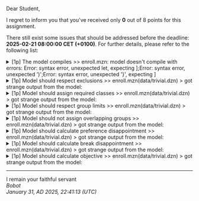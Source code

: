 Dear Student,

I regret to inform you that you've received only **0** out of 8 points for this assignment.

There still exist some issues that should be addressed before the deadline: **2025-02-21 08:00:00 CET (+0100)**. For further details, please refer to the following list:

<details><summary>[1p] The model compiles &gt;&gt; enroll.mzn: model doesn&#x27;t compile with errors: Error: syntax error, unexpected let, expecting ];Error: syntax error, unexpected &#x27;)&#x27;;Error: syntax error, unexpected &#x27;}&#x27;, expecting ]</summary></details>
<details><summary>[1p] Model should respect exclusions &gt;&gt; enroll.mzn(data/trivial.dzn) &gt; got strange output from the model:</summary>Multiple&nbsp;syntax&nbsp;errors:<br>/tmp/tmp_l_oj954/student/enroll.mzn:71.65-67:<br>&nbsp;&nbsp;&nbsp;&nbsp;&nbsp;&nbsp;var&nbsp;Time:&nbsp;first_class&nbsp;=&nbsp;min([group_start[g]&nbsp;|&nbsp;c&nbsp;in&nbsp;Class,&nbsp;let&nbsp;{var&nbsp;Group:&nbsp;g&nbsp;=&nbsp;assignment[s,&nbsp;c]}&nbsp;in&nbsp;g&nbsp;!=&nbsp;exclusion]),<br>&nbsp;&nbsp;&nbsp;&nbsp;&nbsp;&nbsp;&nbsp;&nbsp;&nbsp;&nbsp;&nbsp;&nbsp;&nbsp;&nbsp;&nbsp;&nbsp;&nbsp;&nbsp;&nbsp;&nbsp;&nbsp;&nbsp;&nbsp;&nbsp;&nbsp;&nbsp;&nbsp;&nbsp;&nbsp;&nbsp;&nbsp;&nbsp;&nbsp;&nbsp;&nbsp;&nbsp;&nbsp;&nbsp;&nbsp;&nbsp;&nbsp;&nbsp;&nbsp;&nbsp;&nbsp;&nbsp;&nbsp;&nbsp;&nbsp;&nbsp;&nbsp;&nbsp;&nbsp;&nbsp;&nbsp;&nbsp;&nbsp;&nbsp;&nbsp;&nbsp;&nbsp;&nbsp;&nbsp;&nbsp;^^^<br>Error:&nbsp;syntax&nbsp;error,&nbsp;unexpected&nbsp;let,&nbsp;expecting&nbsp;]<br><br>/tmp/tmp_l_oj954/student/enroll.mzn:85.3:<br>&nbsp;&nbsp;)<br>&nbsp;&nbsp;^<br>Error:&nbsp;syntax&nbsp;error,&nbsp;unexpected&nbsp;')'<br><br>/tmp/tmp_l_oj954/student/enroll.mzn:104.89:<br>&nbsp;&nbsp;"assignment&nbsp;=&nbsp;["&nbsp;++&nbsp;concat(["{"&nbsp;++&nbsp;concat(["show(assignment[s,&nbsp;c])&nbsp;|&nbsp;c&nbsp;in&nbsp;Class])&nbsp;++&nbsp;"}"&nbsp;|&nbsp;s&nbsp;in&nbsp;Student])&nbsp;++&nbsp;"]\n",<br>&nbsp;&nbsp;&nbsp;&nbsp;&nbsp;&nbsp;&nbsp;&nbsp;&nbsp;&nbsp;&nbsp;&nbsp;&nbsp;&nbsp;&nbsp;&nbsp;&nbsp;&nbsp;&nbsp;&nbsp;&nbsp;&nbsp;&nbsp;&nbsp;&nbsp;&nbsp;&nbsp;&nbsp;&nbsp;&nbsp;&nbsp;&nbsp;&nbsp;&nbsp;&nbsp;&nbsp;&nbsp;&nbsp;&nbsp;&nbsp;&nbsp;&nbsp;&nbsp;&nbsp;&nbsp;&nbsp;&nbsp;&nbsp;&nbsp;&nbsp;&nbsp;&nbsp;&nbsp;&nbsp;&nbsp;&nbsp;&nbsp;&nbsp;&nbsp;&nbsp;&nbsp;&nbsp;&nbsp;&nbsp;&nbsp;&nbsp;&nbsp;&nbsp;&nbsp;&nbsp;&nbsp;&nbsp;&nbsp;&nbsp;&nbsp;&nbsp;&nbsp;&nbsp;&nbsp;&nbsp;&nbsp;&nbsp;&nbsp;&nbsp;&nbsp;&nbsp;&nbsp;&nbsp;^<br>Error:&nbsp;syntax&nbsp;error,&nbsp;unexpected&nbsp;'}',&nbsp;expecting&nbsp;]</details>
<details><summary>[1p] Model should assign required classes &gt;&gt; enroll.mzn(data/trivial.dzn) &gt; got strange output from the model:</summary>Multiple&nbsp;syntax&nbsp;errors:<br>/tmp/tmpcmhqay98/student/enroll.mzn:71.65-67:<br>&nbsp;&nbsp;&nbsp;&nbsp;&nbsp;&nbsp;var&nbsp;Time:&nbsp;first_class&nbsp;=&nbsp;min([group_start[g]&nbsp;|&nbsp;c&nbsp;in&nbsp;Class,&nbsp;let&nbsp;{var&nbsp;Group:&nbsp;g&nbsp;=&nbsp;assignment[s,&nbsp;c]}&nbsp;in&nbsp;g&nbsp;!=&nbsp;exclusion]),<br>&nbsp;&nbsp;&nbsp;&nbsp;&nbsp;&nbsp;&nbsp;&nbsp;&nbsp;&nbsp;&nbsp;&nbsp;&nbsp;&nbsp;&nbsp;&nbsp;&nbsp;&nbsp;&nbsp;&nbsp;&nbsp;&nbsp;&nbsp;&nbsp;&nbsp;&nbsp;&nbsp;&nbsp;&nbsp;&nbsp;&nbsp;&nbsp;&nbsp;&nbsp;&nbsp;&nbsp;&nbsp;&nbsp;&nbsp;&nbsp;&nbsp;&nbsp;&nbsp;&nbsp;&nbsp;&nbsp;&nbsp;&nbsp;&nbsp;&nbsp;&nbsp;&nbsp;&nbsp;&nbsp;&nbsp;&nbsp;&nbsp;&nbsp;&nbsp;&nbsp;&nbsp;&nbsp;&nbsp;&nbsp;^^^<br>Error:&nbsp;syntax&nbsp;error,&nbsp;unexpected&nbsp;let,&nbsp;expecting&nbsp;]<br><br>/tmp/tmpcmhqay98/student/enroll.mzn:85.3:<br>&nbsp;&nbsp;)<br>&nbsp;&nbsp;^<br>Error:&nbsp;syntax&nbsp;error,&nbsp;unexpected&nbsp;')'<br><br>/tmp/tmpcmhqay98/student/enroll.mzn:104.89:<br>&nbsp;&nbsp;"assignment&nbsp;=&nbsp;["&nbsp;++&nbsp;concat(["{"&nbsp;++&nbsp;concat(["show(assignment[s,&nbsp;c])&nbsp;|&nbsp;c&nbsp;in&nbsp;Class])&nbsp;++&nbsp;"}"&nbsp;|&nbsp;s&nbsp;in&nbsp;Student])&nbsp;++&nbsp;"]\n",<br>&nbsp;&nbsp;&nbsp;&nbsp;&nbsp;&nbsp;&nbsp;&nbsp;&nbsp;&nbsp;&nbsp;&nbsp;&nbsp;&nbsp;&nbsp;&nbsp;&nbsp;&nbsp;&nbsp;&nbsp;&nbsp;&nbsp;&nbsp;&nbsp;&nbsp;&nbsp;&nbsp;&nbsp;&nbsp;&nbsp;&nbsp;&nbsp;&nbsp;&nbsp;&nbsp;&nbsp;&nbsp;&nbsp;&nbsp;&nbsp;&nbsp;&nbsp;&nbsp;&nbsp;&nbsp;&nbsp;&nbsp;&nbsp;&nbsp;&nbsp;&nbsp;&nbsp;&nbsp;&nbsp;&nbsp;&nbsp;&nbsp;&nbsp;&nbsp;&nbsp;&nbsp;&nbsp;&nbsp;&nbsp;&nbsp;&nbsp;&nbsp;&nbsp;&nbsp;&nbsp;&nbsp;&nbsp;&nbsp;&nbsp;&nbsp;&nbsp;&nbsp;&nbsp;&nbsp;&nbsp;&nbsp;&nbsp;&nbsp;&nbsp;&nbsp;&nbsp;&nbsp;&nbsp;^<br>Error:&nbsp;syntax&nbsp;error,&nbsp;unexpected&nbsp;'}',&nbsp;expecting&nbsp;]</details>
<details><summary>[1p] Model should respect group limits &gt;&gt; enroll.mzn(data/trivial.dzn) &gt; got strange output from the model:</summary>Multiple&nbsp;syntax&nbsp;errors:<br>/tmp/tmpkmn75a7f/student/enroll.mzn:71.65-67:<br>&nbsp;&nbsp;&nbsp;&nbsp;&nbsp;&nbsp;var&nbsp;Time:&nbsp;first_class&nbsp;=&nbsp;min([group_start[g]&nbsp;|&nbsp;c&nbsp;in&nbsp;Class,&nbsp;let&nbsp;{var&nbsp;Group:&nbsp;g&nbsp;=&nbsp;assignment[s,&nbsp;c]}&nbsp;in&nbsp;g&nbsp;!=&nbsp;exclusion]),<br>&nbsp;&nbsp;&nbsp;&nbsp;&nbsp;&nbsp;&nbsp;&nbsp;&nbsp;&nbsp;&nbsp;&nbsp;&nbsp;&nbsp;&nbsp;&nbsp;&nbsp;&nbsp;&nbsp;&nbsp;&nbsp;&nbsp;&nbsp;&nbsp;&nbsp;&nbsp;&nbsp;&nbsp;&nbsp;&nbsp;&nbsp;&nbsp;&nbsp;&nbsp;&nbsp;&nbsp;&nbsp;&nbsp;&nbsp;&nbsp;&nbsp;&nbsp;&nbsp;&nbsp;&nbsp;&nbsp;&nbsp;&nbsp;&nbsp;&nbsp;&nbsp;&nbsp;&nbsp;&nbsp;&nbsp;&nbsp;&nbsp;&nbsp;&nbsp;&nbsp;&nbsp;&nbsp;&nbsp;&nbsp;^^^<br>Error:&nbsp;syntax&nbsp;error,&nbsp;unexpected&nbsp;let,&nbsp;expecting&nbsp;]<br><br>/tmp/tmpkmn75a7f/student/enroll.mzn:85.3:<br>&nbsp;&nbsp;)<br>&nbsp;&nbsp;^<br>Error:&nbsp;syntax&nbsp;error,&nbsp;unexpected&nbsp;')'<br><br>/tmp/tmpkmn75a7f/student/enroll.mzn:104.89:<br>&nbsp;&nbsp;"assignment&nbsp;=&nbsp;["&nbsp;++&nbsp;concat(["{"&nbsp;++&nbsp;concat(["show(assignment[s,&nbsp;c])&nbsp;|&nbsp;c&nbsp;in&nbsp;Class])&nbsp;++&nbsp;"}"&nbsp;|&nbsp;s&nbsp;in&nbsp;Student])&nbsp;++&nbsp;"]\n",<br>&nbsp;&nbsp;&nbsp;&nbsp;&nbsp;&nbsp;&nbsp;&nbsp;&nbsp;&nbsp;&nbsp;&nbsp;&nbsp;&nbsp;&nbsp;&nbsp;&nbsp;&nbsp;&nbsp;&nbsp;&nbsp;&nbsp;&nbsp;&nbsp;&nbsp;&nbsp;&nbsp;&nbsp;&nbsp;&nbsp;&nbsp;&nbsp;&nbsp;&nbsp;&nbsp;&nbsp;&nbsp;&nbsp;&nbsp;&nbsp;&nbsp;&nbsp;&nbsp;&nbsp;&nbsp;&nbsp;&nbsp;&nbsp;&nbsp;&nbsp;&nbsp;&nbsp;&nbsp;&nbsp;&nbsp;&nbsp;&nbsp;&nbsp;&nbsp;&nbsp;&nbsp;&nbsp;&nbsp;&nbsp;&nbsp;&nbsp;&nbsp;&nbsp;&nbsp;&nbsp;&nbsp;&nbsp;&nbsp;&nbsp;&nbsp;&nbsp;&nbsp;&nbsp;&nbsp;&nbsp;&nbsp;&nbsp;&nbsp;&nbsp;&nbsp;&nbsp;&nbsp;&nbsp;^<br>Error:&nbsp;syntax&nbsp;error,&nbsp;unexpected&nbsp;'}',&nbsp;expecting&nbsp;]</details>
<details><summary>[1p] Model should not assign overlapping groups &gt;&gt; enroll.mzn(data/trivial.dzn) &gt; got strange output from the model:</summary>Multiple&nbsp;syntax&nbsp;errors:<br>/tmp/tmp1_m23b1f/student/enroll.mzn:71.65-67:<br>&nbsp;&nbsp;&nbsp;&nbsp;&nbsp;&nbsp;var&nbsp;Time:&nbsp;first_class&nbsp;=&nbsp;min([group_start[g]&nbsp;|&nbsp;c&nbsp;in&nbsp;Class,&nbsp;let&nbsp;{var&nbsp;Group:&nbsp;g&nbsp;=&nbsp;assignment[s,&nbsp;c]}&nbsp;in&nbsp;g&nbsp;!=&nbsp;exclusion]),<br>&nbsp;&nbsp;&nbsp;&nbsp;&nbsp;&nbsp;&nbsp;&nbsp;&nbsp;&nbsp;&nbsp;&nbsp;&nbsp;&nbsp;&nbsp;&nbsp;&nbsp;&nbsp;&nbsp;&nbsp;&nbsp;&nbsp;&nbsp;&nbsp;&nbsp;&nbsp;&nbsp;&nbsp;&nbsp;&nbsp;&nbsp;&nbsp;&nbsp;&nbsp;&nbsp;&nbsp;&nbsp;&nbsp;&nbsp;&nbsp;&nbsp;&nbsp;&nbsp;&nbsp;&nbsp;&nbsp;&nbsp;&nbsp;&nbsp;&nbsp;&nbsp;&nbsp;&nbsp;&nbsp;&nbsp;&nbsp;&nbsp;&nbsp;&nbsp;&nbsp;&nbsp;&nbsp;&nbsp;&nbsp;^^^<br>Error:&nbsp;syntax&nbsp;error,&nbsp;unexpected&nbsp;let,&nbsp;expecting&nbsp;]<br><br>/tmp/tmp1_m23b1f/student/enroll.mzn:85.3:<br>&nbsp;&nbsp;)<br>&nbsp;&nbsp;^<br>Error:&nbsp;syntax&nbsp;error,&nbsp;unexpected&nbsp;')'<br><br>/tmp/tmp1_m23b1f/student/enroll.mzn:104.89:<br>&nbsp;&nbsp;"assignment&nbsp;=&nbsp;["&nbsp;++&nbsp;concat(["{"&nbsp;++&nbsp;concat(["show(assignment[s,&nbsp;c])&nbsp;|&nbsp;c&nbsp;in&nbsp;Class])&nbsp;++&nbsp;"}"&nbsp;|&nbsp;s&nbsp;in&nbsp;Student])&nbsp;++&nbsp;"]\n",<br>&nbsp;&nbsp;&nbsp;&nbsp;&nbsp;&nbsp;&nbsp;&nbsp;&nbsp;&nbsp;&nbsp;&nbsp;&nbsp;&nbsp;&nbsp;&nbsp;&nbsp;&nbsp;&nbsp;&nbsp;&nbsp;&nbsp;&nbsp;&nbsp;&nbsp;&nbsp;&nbsp;&nbsp;&nbsp;&nbsp;&nbsp;&nbsp;&nbsp;&nbsp;&nbsp;&nbsp;&nbsp;&nbsp;&nbsp;&nbsp;&nbsp;&nbsp;&nbsp;&nbsp;&nbsp;&nbsp;&nbsp;&nbsp;&nbsp;&nbsp;&nbsp;&nbsp;&nbsp;&nbsp;&nbsp;&nbsp;&nbsp;&nbsp;&nbsp;&nbsp;&nbsp;&nbsp;&nbsp;&nbsp;&nbsp;&nbsp;&nbsp;&nbsp;&nbsp;&nbsp;&nbsp;&nbsp;&nbsp;&nbsp;&nbsp;&nbsp;&nbsp;&nbsp;&nbsp;&nbsp;&nbsp;&nbsp;&nbsp;&nbsp;&nbsp;&nbsp;&nbsp;&nbsp;^<br>Error:&nbsp;syntax&nbsp;error,&nbsp;unexpected&nbsp;'}',&nbsp;expecting&nbsp;]</details>
<details><summary>[1p] Model should calculate preference disappointment &gt;&gt; enroll.mzn(data/trivial.dzn) &gt; got strange output from the model:</summary>Multiple&nbsp;syntax&nbsp;errors:<br>/tmp/tmpyrk4r63k/student/enroll.mzn:71.65-67:<br>&nbsp;&nbsp;&nbsp;&nbsp;&nbsp;&nbsp;var&nbsp;Time:&nbsp;first_class&nbsp;=&nbsp;min([group_start[g]&nbsp;|&nbsp;c&nbsp;in&nbsp;Class,&nbsp;let&nbsp;{var&nbsp;Group:&nbsp;g&nbsp;=&nbsp;assignment[s,&nbsp;c]}&nbsp;in&nbsp;g&nbsp;!=&nbsp;exclusion]),<br>&nbsp;&nbsp;&nbsp;&nbsp;&nbsp;&nbsp;&nbsp;&nbsp;&nbsp;&nbsp;&nbsp;&nbsp;&nbsp;&nbsp;&nbsp;&nbsp;&nbsp;&nbsp;&nbsp;&nbsp;&nbsp;&nbsp;&nbsp;&nbsp;&nbsp;&nbsp;&nbsp;&nbsp;&nbsp;&nbsp;&nbsp;&nbsp;&nbsp;&nbsp;&nbsp;&nbsp;&nbsp;&nbsp;&nbsp;&nbsp;&nbsp;&nbsp;&nbsp;&nbsp;&nbsp;&nbsp;&nbsp;&nbsp;&nbsp;&nbsp;&nbsp;&nbsp;&nbsp;&nbsp;&nbsp;&nbsp;&nbsp;&nbsp;&nbsp;&nbsp;&nbsp;&nbsp;&nbsp;&nbsp;^^^<br>Error:&nbsp;syntax&nbsp;error,&nbsp;unexpected&nbsp;let,&nbsp;expecting&nbsp;]<br><br>/tmp/tmpyrk4r63k/student/enroll.mzn:85.3:<br>&nbsp;&nbsp;)<br>&nbsp;&nbsp;^<br>Error:&nbsp;syntax&nbsp;error,&nbsp;unexpected&nbsp;')'<br><br>/tmp/tmpyrk4r63k/student/enroll.mzn:104.89:<br>&nbsp;&nbsp;"assignment&nbsp;=&nbsp;["&nbsp;++&nbsp;concat(["{"&nbsp;++&nbsp;concat(["show(assignment[s,&nbsp;c])&nbsp;|&nbsp;c&nbsp;in&nbsp;Class])&nbsp;++&nbsp;"}"&nbsp;|&nbsp;s&nbsp;in&nbsp;Student])&nbsp;++&nbsp;"]\n",<br>&nbsp;&nbsp;&nbsp;&nbsp;&nbsp;&nbsp;&nbsp;&nbsp;&nbsp;&nbsp;&nbsp;&nbsp;&nbsp;&nbsp;&nbsp;&nbsp;&nbsp;&nbsp;&nbsp;&nbsp;&nbsp;&nbsp;&nbsp;&nbsp;&nbsp;&nbsp;&nbsp;&nbsp;&nbsp;&nbsp;&nbsp;&nbsp;&nbsp;&nbsp;&nbsp;&nbsp;&nbsp;&nbsp;&nbsp;&nbsp;&nbsp;&nbsp;&nbsp;&nbsp;&nbsp;&nbsp;&nbsp;&nbsp;&nbsp;&nbsp;&nbsp;&nbsp;&nbsp;&nbsp;&nbsp;&nbsp;&nbsp;&nbsp;&nbsp;&nbsp;&nbsp;&nbsp;&nbsp;&nbsp;&nbsp;&nbsp;&nbsp;&nbsp;&nbsp;&nbsp;&nbsp;&nbsp;&nbsp;&nbsp;&nbsp;&nbsp;&nbsp;&nbsp;&nbsp;&nbsp;&nbsp;&nbsp;&nbsp;&nbsp;&nbsp;&nbsp;&nbsp;&nbsp;^<br>Error:&nbsp;syntax&nbsp;error,&nbsp;unexpected&nbsp;'}',&nbsp;expecting&nbsp;]</details>
<details><summary>[1p] Model should calculate break disappointment &gt;&gt; enroll.mzn(data/trivial.dzn) &gt; got strange output from the model:</summary>Multiple&nbsp;syntax&nbsp;errors:<br>/tmp/tmp4o4jlqy3/student/enroll.mzn:71.65-67:<br>&nbsp;&nbsp;&nbsp;&nbsp;&nbsp;&nbsp;var&nbsp;Time:&nbsp;first_class&nbsp;=&nbsp;min([group_start[g]&nbsp;|&nbsp;c&nbsp;in&nbsp;Class,&nbsp;let&nbsp;{var&nbsp;Group:&nbsp;g&nbsp;=&nbsp;assignment[s,&nbsp;c]}&nbsp;in&nbsp;g&nbsp;!=&nbsp;exclusion]),<br>&nbsp;&nbsp;&nbsp;&nbsp;&nbsp;&nbsp;&nbsp;&nbsp;&nbsp;&nbsp;&nbsp;&nbsp;&nbsp;&nbsp;&nbsp;&nbsp;&nbsp;&nbsp;&nbsp;&nbsp;&nbsp;&nbsp;&nbsp;&nbsp;&nbsp;&nbsp;&nbsp;&nbsp;&nbsp;&nbsp;&nbsp;&nbsp;&nbsp;&nbsp;&nbsp;&nbsp;&nbsp;&nbsp;&nbsp;&nbsp;&nbsp;&nbsp;&nbsp;&nbsp;&nbsp;&nbsp;&nbsp;&nbsp;&nbsp;&nbsp;&nbsp;&nbsp;&nbsp;&nbsp;&nbsp;&nbsp;&nbsp;&nbsp;&nbsp;&nbsp;&nbsp;&nbsp;&nbsp;&nbsp;^^^<br>Error:&nbsp;syntax&nbsp;error,&nbsp;unexpected&nbsp;let,&nbsp;expecting&nbsp;]<br><br>/tmp/tmp4o4jlqy3/student/enroll.mzn:85.3:<br>&nbsp;&nbsp;)<br>&nbsp;&nbsp;^<br>Error:&nbsp;syntax&nbsp;error,&nbsp;unexpected&nbsp;')'<br><br>/tmp/tmp4o4jlqy3/student/enroll.mzn:104.89:<br>&nbsp;&nbsp;"assignment&nbsp;=&nbsp;["&nbsp;++&nbsp;concat(["{"&nbsp;++&nbsp;concat(["show(assignment[s,&nbsp;c])&nbsp;|&nbsp;c&nbsp;in&nbsp;Class])&nbsp;++&nbsp;"}"&nbsp;|&nbsp;s&nbsp;in&nbsp;Student])&nbsp;++&nbsp;"]\n",<br>&nbsp;&nbsp;&nbsp;&nbsp;&nbsp;&nbsp;&nbsp;&nbsp;&nbsp;&nbsp;&nbsp;&nbsp;&nbsp;&nbsp;&nbsp;&nbsp;&nbsp;&nbsp;&nbsp;&nbsp;&nbsp;&nbsp;&nbsp;&nbsp;&nbsp;&nbsp;&nbsp;&nbsp;&nbsp;&nbsp;&nbsp;&nbsp;&nbsp;&nbsp;&nbsp;&nbsp;&nbsp;&nbsp;&nbsp;&nbsp;&nbsp;&nbsp;&nbsp;&nbsp;&nbsp;&nbsp;&nbsp;&nbsp;&nbsp;&nbsp;&nbsp;&nbsp;&nbsp;&nbsp;&nbsp;&nbsp;&nbsp;&nbsp;&nbsp;&nbsp;&nbsp;&nbsp;&nbsp;&nbsp;&nbsp;&nbsp;&nbsp;&nbsp;&nbsp;&nbsp;&nbsp;&nbsp;&nbsp;&nbsp;&nbsp;&nbsp;&nbsp;&nbsp;&nbsp;&nbsp;&nbsp;&nbsp;&nbsp;&nbsp;&nbsp;&nbsp;&nbsp;&nbsp;^<br>Error:&nbsp;syntax&nbsp;error,&nbsp;unexpected&nbsp;'}',&nbsp;expecting&nbsp;]</details>
<details><summary>[1p] Model should calculate objective &gt;&gt; enroll.mzn(data/trivial.dzn) &gt; got strange output from the model:</summary>Multiple&nbsp;syntax&nbsp;errors:<br>/tmp/tmpq2tq5wc4/student/enroll.mzn:71.65-67:<br>&nbsp;&nbsp;&nbsp;&nbsp;&nbsp;&nbsp;var&nbsp;Time:&nbsp;first_class&nbsp;=&nbsp;min([group_start[g]&nbsp;|&nbsp;c&nbsp;in&nbsp;Class,&nbsp;let&nbsp;{var&nbsp;Group:&nbsp;g&nbsp;=&nbsp;assignment[s,&nbsp;c]}&nbsp;in&nbsp;g&nbsp;!=&nbsp;exclusion]),<br>&nbsp;&nbsp;&nbsp;&nbsp;&nbsp;&nbsp;&nbsp;&nbsp;&nbsp;&nbsp;&nbsp;&nbsp;&nbsp;&nbsp;&nbsp;&nbsp;&nbsp;&nbsp;&nbsp;&nbsp;&nbsp;&nbsp;&nbsp;&nbsp;&nbsp;&nbsp;&nbsp;&nbsp;&nbsp;&nbsp;&nbsp;&nbsp;&nbsp;&nbsp;&nbsp;&nbsp;&nbsp;&nbsp;&nbsp;&nbsp;&nbsp;&nbsp;&nbsp;&nbsp;&nbsp;&nbsp;&nbsp;&nbsp;&nbsp;&nbsp;&nbsp;&nbsp;&nbsp;&nbsp;&nbsp;&nbsp;&nbsp;&nbsp;&nbsp;&nbsp;&nbsp;&nbsp;&nbsp;&nbsp;^^^<br>Error:&nbsp;syntax&nbsp;error,&nbsp;unexpected&nbsp;let,&nbsp;expecting&nbsp;]<br><br>/tmp/tmpq2tq5wc4/student/enroll.mzn:85.3:<br>&nbsp;&nbsp;)<br>&nbsp;&nbsp;^<br>Error:&nbsp;syntax&nbsp;error,&nbsp;unexpected&nbsp;')'<br><br>/tmp/tmpq2tq5wc4/student/enroll.mzn:104.89:<br>&nbsp;&nbsp;"assignment&nbsp;=&nbsp;["&nbsp;++&nbsp;concat(["{"&nbsp;++&nbsp;concat(["show(assignment[s,&nbsp;c])&nbsp;|&nbsp;c&nbsp;in&nbsp;Class])&nbsp;++&nbsp;"}"&nbsp;|&nbsp;s&nbsp;in&nbsp;Student])&nbsp;++&nbsp;"]\n",<br>&nbsp;&nbsp;&nbsp;&nbsp;&nbsp;&nbsp;&nbsp;&nbsp;&nbsp;&nbsp;&nbsp;&nbsp;&nbsp;&nbsp;&nbsp;&nbsp;&nbsp;&nbsp;&nbsp;&nbsp;&nbsp;&nbsp;&nbsp;&nbsp;&nbsp;&nbsp;&nbsp;&nbsp;&nbsp;&nbsp;&nbsp;&nbsp;&nbsp;&nbsp;&nbsp;&nbsp;&nbsp;&nbsp;&nbsp;&nbsp;&nbsp;&nbsp;&nbsp;&nbsp;&nbsp;&nbsp;&nbsp;&nbsp;&nbsp;&nbsp;&nbsp;&nbsp;&nbsp;&nbsp;&nbsp;&nbsp;&nbsp;&nbsp;&nbsp;&nbsp;&nbsp;&nbsp;&nbsp;&nbsp;&nbsp;&nbsp;&nbsp;&nbsp;&nbsp;&nbsp;&nbsp;&nbsp;&nbsp;&nbsp;&nbsp;&nbsp;&nbsp;&nbsp;&nbsp;&nbsp;&nbsp;&nbsp;&nbsp;&nbsp;&nbsp;&nbsp;&nbsp;&nbsp;^<br>Error:&nbsp;syntax&nbsp;error,&nbsp;unexpected&nbsp;'}',&nbsp;expecting&nbsp;]</details>

-----------
I remain your faithful servant\
_Bobot_\
_January 31, AD 2025, 22:41:13 (UTC)_